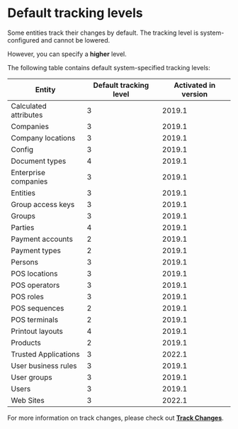 # Default tracking levels

Some entities track their changes by default. The tracking level is system-configured and cannot be lowered. 

However, you can specify a **higher** level.

The following table contains default system-specified tracking levels:

| Entity | Default tracking level | Activated in version |
| -- | ------------------------------- | ---------------------------------------------|
| Calculated attributes | 3 | 2019.1 |
| Companies | 3 | 2019.1 |
| Company locations | 3 | 2019.1 |
| Config | 3 | 2019.1 |
| Document types | 4 | 2019.1 |
| Enterprise companies | 3 | 2019.1 |
| Entities | 3 | 2019.1 |
| Group access keys | 3 | 2019.1 |
| Groups | 3 | 2019.1 |
| Parties | 4 | 2019.1 |
| Payment accounts | 2 | 2019.1 |
| Payment types | 2 | 2019.1 |
| Persons | 3 | 2019.1 |
| POS locations | 3 | 2019.1 |
| POS operators | 3 | 2019.1 |
| POS roles | 3 | 2019.1 |
| POS sequences | 2 | 2019.1 |
| POS terminals | 2 | 2019.1 |
| Printout layouts | 4 | 2019.1 |
| Products | 2 | 2019.1 |
| Trusted Applications | 3 | 2022.1 |
| User business rules | 3 | 2019.1 |
| User groups | 3 | 2019.1 |
| Users | 3 | 2019.1 |
| Web Sites | 3 | 2022.1 |

For more information on track changes, please check out **[Track Changes](https://docs.erp.net/tech/advanced/data-objects/track-changes.html)**.
